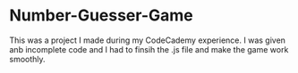 # Number-Guesser-Game
This was a project I made during my CodeCademy experience. I was given anb incomplete code and I had to finsih the .js file and make the game work smoothly. 
